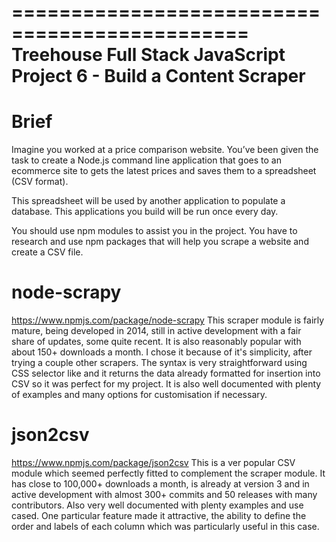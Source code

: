 ==============================================
Treehouse Full Stack JavaScript
Project 6 - Build a Content Scraper
==============================================

Brief
=====
Imagine you worked at a price comparison website. You’ve been given the task to create a Node.js command line application that goes to an ecommerce site to gets the latest prices and saves them to a spreadsheet (CSV format).

This spreadsheet will be used by another application to populate a database. This applications you build will be run once every day.

You should use npm modules to assist you in the project. You have to research and use npm packages that will help you scrape a website and create a CSV file.

node-scrapy
===========
https://www.npmjs.com/package/node-scrapy
This scraper module is fairly mature, being developed in 2014, still in active development with a fair share of updates, some quite recent. It is also reasonably popular with about 150+ downloads a month. I chose it because of it's simplicity, after trying a couple other scrapers. The syntax is very straightforward using CSS selector like and it returns the data already formatted for insertion into CSV so it was perfect for my project. It is also well documented with plenty of examples and many options for customisation if necessary.

json2csv
========
https://www.npmjs.com/package/json2csv
This is a ver popular CSV module which seemed perfectly fitted to complement the scraper module. It has close to 100,000+ downloads a month, is already at version 3 and in active development with almost 300+ commits and 50 releases with many contributors. Also very well documented with plenty examples and use cased. One particular feature made it attractive, the ability to define the order and labels of each column which was particularly useful in this case.
